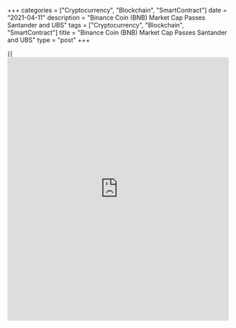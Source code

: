 +++
categories = ["Cryptocurrency", "Blockchain", "SmartContract"]
date = "2021-04-11"
description = "Binance Coin (BNB) Market Cap Passes Santander and UBS"
tags = ["Cryptocurrency", "Blockchain", "SmartContract"]
title = "Binance Coin (BNB) Market Cap Passes Santander and UBS"
type = "post"
+++

{{<iframe id="large-banner" src="https://www.bounty.group/#slide=21.0" width="100%" height="600" scrolling="no" style="border: 0px solid rgb(216, 221, 230); border-radius: 3px;">}}

2021 has been an impressive year for Binance Coin (BNB), which so far
has rallied by more than 900%. One of the primary drivers of BNB’s
growth was continued congestion on the Ethereum network. As this
struggle carried on, Binance Smart Chain (BSC) emerged as an
alternative, meeting the rapidly growing decentralized finance (DeFi)
sector’s demands. As BNB reached a $64 billion market capitalization, it
has surpassed traditional banks, including Santander, the Bank of
Montreal, and UBS. Meanwhile, some analysts point to the estimated value
and impact of Coinbase’s upcoming direct listing ($100-billion
valuation) as a catalyst for the BNB price hike.

![Binance Coin \(BNB\) Market Cap Passes Santander and UBS][1]

A common narrative spun up over the past few weeks is that the direct
listing of COIN is also adding value to centralized exchange tokens.
Analysts are also speculating that other U.S.-based regulated exchanges
like Kraken and Gemini will likely follow Coinbase’s path and attempt to
raise funds through a stock offering.

BNB token provides holders with a discount on trading fees, and it is
required for those wishing to participate in Binance Launchpad token
sales. As BNB gained liquidity, it also became a base pair for other
cryptocurrencies at Binance exchange. Over time, other uses emerged as
the Binance Smart Chain gained traction. For example, BNB can cover
network fees and as serve as a utility token in the ecosystem, which
includes decentralized apps (dApps) and games.

Periodically Binance burns (destroys) some of the non-circulating BNB
tokens based on the exchange’s overall trading volume. This strategy’s
efficacy vanished over time as [investor](https://www.fintechee.com/tutorial-for-forex-trading/investor-mode/)s understood that these destroyed
tokens never entered the circulating supply. The Binance Smart Chain
network uses a Proof of Stake Authority which eliminates the need for
miners or expensive transaction fees. The platform kept its
compatibility with the Ethereum Virtual Machine (EVM) and has a similar
token and [smart contract](https://www.letsplayfx.com/blog/smart-contract-on-blockchain/) structure.

Many tokenized (or pegged) cryptocurrencies have gained relevance in
Binance’s networks, allowing users to bypass miner fees. Another benefit
provided by Binance Smart Chain’s BEP-20 model is staking and farming
capabilities in its vast network of decentralized applications,
including the PancakeSwap DEX and Venus lending platform.

If done correctly, BNB’s market capitalization could surpass that of the
entire traditional banking system, but before this can happen these
networks and decentralized applications need to gain adoption and prove
that they can stand up to the needs of mainstream [investor](https://www.fintechee.com/tutorial-for-forex-trading/investor-mode/)s and banking
clients.

_Source:[FXPro][2]_

   1. /files/downloads/6/9/b/69b8ce32f2b5d8ae6fe3d75974801cf5_538e505badb50b0bad48340d9fe4f29b.png
   2. /geturl/index/fb28c907d4ffbf14c0ae0b41c7001b0670fae116/